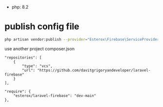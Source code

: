 - php: 8.2
# publish config file
```bash
php artisan vendor:publish --provider="Esterox\Firebase\ServiceProvider\FirebaseServiceProvider" --tag=config
```


use another project composer.json
```
"repositories": [
    {
        "type": "vcs",
        "url": "https://github.com/davitgrigoryandeveloper/laravel-firebase"
    }
],

"require": {
    "esterox/laravel-firebase": "dev-main"
},
```
